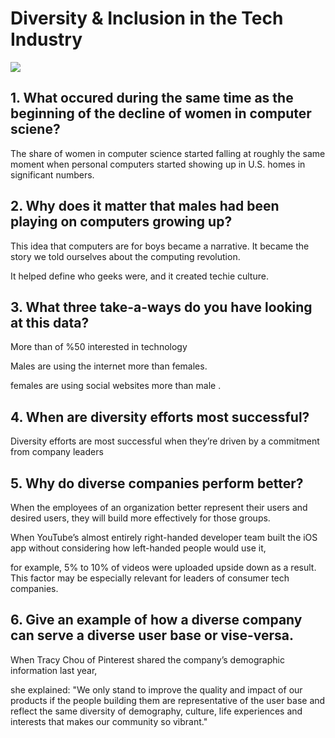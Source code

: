 # Diversity & Inclusion in the Tech Industry
![](https://comptiacdn.azureedge.net/webcontent/images/default-source/blogs/diversity-header2.png?sfvrsn=f2af401a_2)
## 1. What occured during the same time as the beginning of the decline of women in computer sciene?

The share of women in computer science started falling at roughly the same moment when personal computers started showing up in U.S. homes in significant numbers.

## 2. Why does it matter that males had been playing on computers growing up?
This idea that computers are for boys became a narrative. It became the story we told ourselves about the computing revolution. 

It helped define who geeks were, and it created techie culture.
## 3. What three take-a-ways do you have looking at this data?
More than of %50 interested in technology

Males are using the internet more than females.

females are using social websites more than male .

## 4. When are diversity efforts most successful?
Diversity efforts are most successful when they’re driven by a commitment from company leaders

## 5. Why do diverse companies perform better?
When the employees of an organization better represent their users and desired users, they will build more effectively for those groups. 

When YouTube’s almost entirely right-handed developer team built the iOS app without considering how left-handed people would use it, 

for example, 5% to 10% of videos were uploaded upside down as a result. This factor may be especially relevant for leaders of consumer tech companies.

## 6. Give an example of how a diverse company can serve a diverse user base or vise-versa.

When Tracy Chou of Pinterest shared the company’s demographic information last year, 

she explained: "We only stand to improve the quality and impact of our products if the people building them are representative of the user base and reflect the same diversity of demography, culture, life experiences and interests that makes our community so vibrant."







